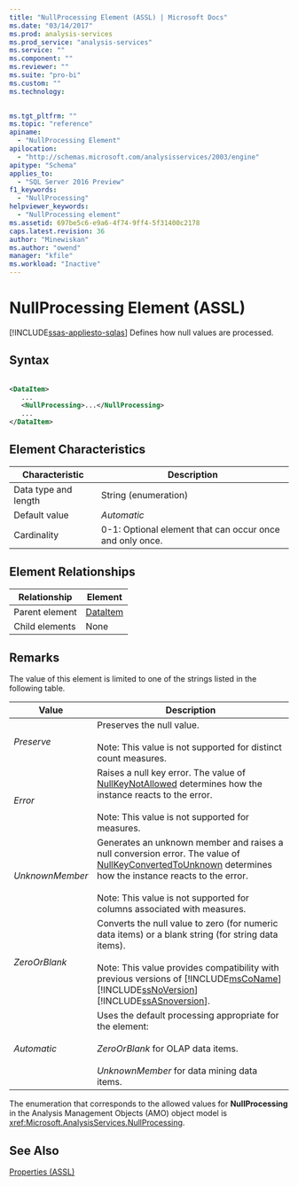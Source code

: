 ```yaml
---
title: "NullProcessing Element (ASSL) | Microsoft Docs"
ms.date: "03/14/2017"
ms.prod: analysis-services
ms.prod_service: "analysis-services"
ms.service: ""
ms.component: ""
ms.reviewer: ""
ms.suite: "pro-bi"
ms.custom: ""
ms.technology: 
  

ms.tgt_pltfrm: ""
ms.topic: "reference"
apiname: 
  - "NullProcessing Element"
apilocation: 
  - "http://schemas.microsoft.com/analysisservices/2003/engine"
apitype: "Schema"
applies_to: 
  - "SQL Server 2016 Preview"
f1_keywords: 
  - "NullProcessing"
helpviewer_keywords: 
  - "NullProcessing element"
ms.assetid: 697be5c6-e9a6-4f74-9ff4-5f31400c2178
caps.latest.revision: 36
author: "Minewiskan"
ms.author: "owend"
manager: "kfile"
ms.workload: "Inactive"
---
```

# NullProcessing Element (ASSL)
[!INCLUDE[ssas-appliesto-sqlas](../../../includes/ssas-appliesto-sqlas.md)]
  Defines how null values are processed.  
  
## Syntax  
  
```xml  
  
<DataItem>  
   ...  
   <NullProcessing>...</NullProcessing>  
   ...  
</DataItem>  
```  
  
## Element Characteristics  
  
|Characteristic|Description|  
|--------------------|-----------------|  
|Data type and length|String (enumeration)|  
|Default value|*Automatic*|  
|Cardinality|0-1: Optional element that can occur once and only once.|  
  
## Element Relationships  
  
|Relationship|Element|  
|------------------|-------------|  
|Parent element|[DataItem](../../../analysis-services/scripting/data-type/dataitem-data-type-assl.md)|  
|Child elements|None|  
  
## Remarks  
 The value of this element is limited to one of the strings listed in the following table.  
  
|Value|Description|  
|-----------|-----------------|  
|*Preserve*|Preserves the null value.<br /><br /> Note: This value is not supported for distinct count measures.|  
|*Error*|Raises a null key error. The value of [NullKeyNotAllowed](../../../analysis-services/scripting/properties/nullkeynotallowed-element-assl.md) determines how the instance reacts to the error.<br /><br /> Note: This value is not supported for measures.|  
|*UnknownMember*|Generates an unknown member and raises a null conversion error. The value of [NullKeyConvertedToUnknown](../../../analysis-services/scripting/properties/nullkeyconvertedtounknown-element-assl.md) determines how the instance reacts to the error.<br /><br /> Note: This value is not supported for columns associated with measures.|  
|*ZeroOrBlank*|Converts the null value to zero (for numeric data items) or a blank string (for string data items).<br /><br /> Note: This value provides compatibility with previous versions of [!INCLUDE[msCoName](../../../includes/msconame-md.md)][!INCLUDE[ssNoVersion](../../../includes/ssnoversion-md.md)][!INCLUDE[ssASnoversion](../../../includes/ssasnoversion-md.md)].|  
|*Automatic*|Uses the default processing appropriate for the element:<br /><br /> *ZeroOrBlank* for OLAP data items.<br /><br /> *UnknownMember* for data mining data items.|  
  
 The enumeration that corresponds to the allowed values for **NullProcessing** in the Analysis Management Objects (AMO) object model is <xref:Microsoft.AnalysisServices.NullProcessing>.  
  
## See Also  
 [Properties &#40;ASSL&#41;](../../../analysis-services/scripting/properties/properties-assl.md)  
  
  
